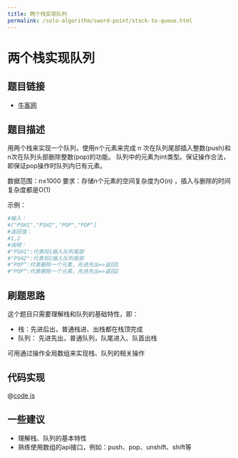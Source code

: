 ```yaml
---
title: 两个栈实现队列
permalink: /solo-algorithm/sword-point/stack-to-queue.html
---
```

# 两个栈实现队列

## 题目链接

- [牛客网](https://www.nowcoder.com/practice/54275ddae22f475981afa2244dd448c6)

## 题目描述

用两个栈来实现一个队列，使用n个元素来完成 n 次在队列尾部插入整数(push)和n次在队列头部删除整数(pop)的功能。 队列中的元素为int类型。保证操作合法，即保证pop操作时队列内已有元素。

数据范围：n≤1000
要求：存储n个元素的空间复杂度为O(n) ，插入与删除的时间复杂度都是O(1)

示例：

```bash
#输入：
#["PSH1","PSH2","POP","POP"]
#返回值：
#1,2
#说明：
#"PSH1":代表将1插入队列尾部
#"PSH2":代表将2插入队列尾部
#"POP“:代表删除一个元素，先进先出=>返回1
#"POP“:代表删除一个元素，先进先出=>返回2
```

## 刷题思路

这个题目只需要理解栈和队列的基础特性，即：

- 栈：先进后出，普通栈进、出栈都在栈顶完成
- 队列： 先进先出，普通队列，队尾进入、队首出栈

可用通过操作全局数组来实现栈、队列的相关操作

## 代码实现

@[code js](@algorithm/sword-point/栈队列堆/stackToQueue.js)

## 一些建议

- 理解栈、队列的基本特性
- 熟练使用数组的api接口，例如：push、pop、unshift、shift等
